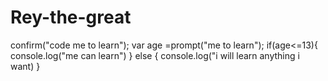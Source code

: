 # Rey-the-great
confirm("code me to learn");
var age =prompt("me to learn");
if(age<=13){
console.log("me can learn")
}
else
{
console.log("i will learn anything i want)
}
